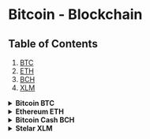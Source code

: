 # Bitcoin - Blockchain

## Table of Contents
1. [BTC](#btc)
1. [ETH](#eth)
1. [BCH](#bch)
1. [XLM](#xlm)

<details>
  <summary><b id="btc">Bitcoin BTC</b></summary>

```1NVB342VbqrTruF3jraWes12KuzY9aDjwe```
</details>

<details>
  <summary><b id="eth">Ethereum ETH</b></summary>

```0xEdAE7e18973cff42D2d32633740253Ee76FE1628```
</details>

<details>
  <summary><b id="bch">Bitcoin Cash BCH</b></summary>

```P```
</details>

<details>
  <summary><b id="xlm">Stelar XLM</b></summary>

```P```
</details>
